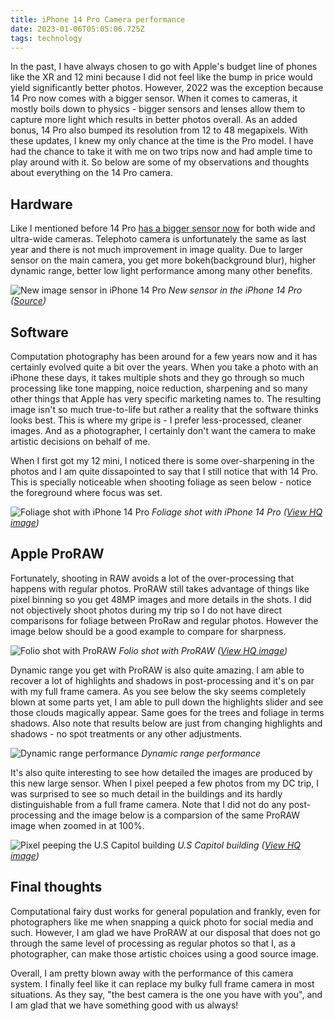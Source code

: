 ```yaml
---
title: iPhone 14 Pro Camera performance
date: 2023-01-06T05:05:06.725Z
tags: technology
---
```

In the past, I have always chosen to go with Apple's budget line of phones like the XR and 12 mini because I did not feel like the bump in price would yield significantly better photos. However, 2022 was the exception because 14 Pro now comes with a bigger sensor. When it comes to cameras, it mostly boils down to physics - bigger sensors and lenses allow them to capture more light which results in better photos overall. As an added bonus, 14 Pro also bumped its resolution from 12 to 48 megapixels. With these updates, I knew my only chance at the time is the Pro model. I have had the chance to take it with me on two trips now and had ample time to play around with it. So below are some of my observations and thoughts about everything on the 14 Pro camera.

## Hardware

Like I mentioned before 14 Pro [has a bigger sensor now](https://www.techinsights.com/blog/apple-iphone-14-image-sensor-preliminary-analysis) for both wide and ultra-wide cameras. Telephoto camera is unfortunately the same as last year and there is not much improvement in image quality. Due to larger sensor on the main camera, you get more bokeh(background blur), higher dynamic range, better low light performance among many other benefits.

![New image sensor in iPhone 14 Pro](https://ucarecdn.com/eaeedbb1-06ea-40c7-8031-d4da8a88e9b8/-/format/auto/-/quality/smart_retina/-/stretch/off/-/resize/1200x/)
_New sensor in the iPhone 14 Pro ([Source](https://www.apple.com))_

## Software

Computation photography has been around for a few years now and it has certainly evolved quite a bit over the years. When you take a photo with an iPhone these days, it takes multiple shots and they go through so much processing like tone mapping, noice reduction, sharpening and so many other things that Apple has very specific marketing names to. The resulting image isn't so much true-to-life but rather a reality that the software thinks looks best. This is where my gripe is - I prefer less-processed, cleaner images. And as a photographer, I certainly don't want the camera to make artistic decisions on behalf of me. 

When I first got my 12 mini, I noticed there is some over-sharpening in the photos and I am quite dissapointed to say that I still notice that with 14 Pro. This is specially noticeable when shooting foliage as seen below - notice the foreground where focus was set.

![Foliage shot with iPhone 14 Pro](https://ucarecdn.com/7e1b2686-6b20-4b42-be10-6f3595a8f7c7/-/format/auto/-/quality/smart_retina/-/stretch/off/-/resize/1200x/)
_Foliage shot with iPhone 14 Pro ([View HQ image](https://ucarecdn.com/7e1b2686-6b20-4b42-be10-6f3595a8f7c7/-/format/jpg/-/quality/best/))_

## Apple ProRAW

Fortunately, shooting in RAW avoids a lot of the over-processing that happens with regular photos. ProRAW still takes advantage of things like pixel binning so you get 48MP images and more details in the shots. I did not objectively shoot photos during my trip so I do not have direct comparisons for foliage between ProRaw and regular photos. However the image below should be a good example to compare for sharpness.

![Folio shot with ProRAW](https://ucarecdn.com/5ee2af2a-8f18-4199-b021-6654093671e4/-/format/auto/-/quality/smart_retina/-/stretch/off/-/resize/1200x/)
_Folio shot with ProRAW ([View HQ image](https://ucarecdn.com/5ee2af2a-8f18-4199-b021-6654093671e4/-/format/jpg/-/quality/best/-/resize/4096x/))_

Dynamic range you get with ProRAW is also quite amazing. I am able to recover a lot of highlights and shadows in post-processing and it's on par with my full frame camera. As you see below the sky seems completely blown at some parts yet, I am able to pull down the highlights slider and see those clouds magically appear. Same goes for the trees and foliage in terms shadows. Also note that results below are just from changing highlights and shadows - no spot treatments or any other adjustments.

![Dynamic range performance](https://ucarecdn.com/d0948bf3-3f29-4955-a18d-2a32e0979232/-/format/auto/-/quality/smart_retina/-/stretch/off/-/resize/1200x/)
_Dynamic range performance_

It's also quite interesting to see how detailed the images are produced by this new large sensor. When I pixel peeped a few photos from my DC trip, I was surprised to see so much detail in the buildings and its hardly distinguishable from a full frame camera. Note that I did not do any post-processing and the image below is a comparsion of the same ProRAW image when zoomed in at 100%.

![Pixel peeping the U.S Capitol building](https://ucarecdn.com/910f864a-15dc-49d8-b0f3-2734bf115678/-/format/auto/-/quality/smart_retina/-/stretch/off/-/resize/1200x/)
_U.S Capitol building ([View HQ image](https://ucarecdn.com/910f864a-15dc-49d8-b0f3-2734bf115678/-/format/jpg/-/quality/best/-/resize/4096x/))_

## Final thoughts

Computational fairy dust works for general population and frankly, even for photographers like me when snapping a quick photo for social media and such. However, I am glad we have ProRAW at our disposal that does not go through the same level of processing as regular photos so that I, as a photographer, can make those artistic choices using a good source image. 

Overall, I am pretty blown away with the performance of this camera system. I finally feel like it can replace my bulky full frame camera in most situations. As they say, "the best camera is the one you have with you", and I am glad that we have something good with us always!